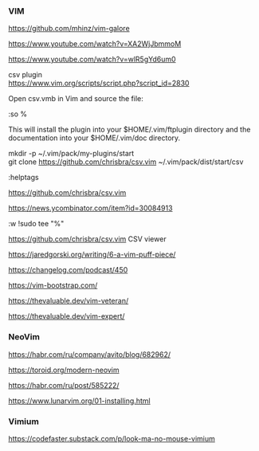 ### VIM
https://github.com/mhinz/vim-galore

https://www.youtube.com/watch?v=XA2WjJbmmoM

https://www.youtube.com/watch?v=wlR5gYd6um0

csv plugin  
https://www.vim.org/scripts/script.php?script_id=2830

Open csv.vmb in Vim and source the file:

 :so % 
 
This will install the plugin into your $HOME/.vim/ftplugin directory and the documentation into your $HOME/.vim/doc directory.

 mkdir -p ~/.vim/pack/my-plugins/start  
 git clone https://github.com/chrisbra/csv.vim ~/.vim/pack/dist/start/csv
 
 :helptags   
 
 https://github.com/chrisbra/csv.vim
 
 https://news.ycombinator.com/item?id=30084913

:w !sudo tee "%"

https://github.com/chrisbra/csv.vim CSV viewer

https://jaredgorski.org/writing/6-a-vim-puff-piece/

https://changelog.com/podcast/450

https://vim-bootstrap.com/

https://thevaluable.dev/vim-veteran/

https://thevaluable.dev/vim-expert/

### NeoVim
https://habr.com/ru/company/avito/blog/682962/

https://toroid.org/modern-neovim

https://habr.com/ru/post/585222/

https://www.lunarvim.org/01-installing.html

### Vimium
https://codefaster.substack.com/p/look-ma-no-mouse-vimium
